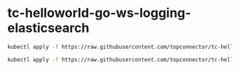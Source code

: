 # tc-helloworld-go-ws-logging-elasticsearch


```bash
kubectl apply -f https://raw.githubusercontent.com/topconnector/tc-helloworld-go-ws-logging-elasticsearch/master/tc-helloworld-go-ws-logging-elasticsearch-deployment.yaml
```

```bash
kubectl apply -f https://raw.githubusercontent.com/topconnector/tc-helloworld-go-ws-logging-elasticsearch/master/tc-helloworld-go-ws-logging-elasticsearch-svc.yaml
```
